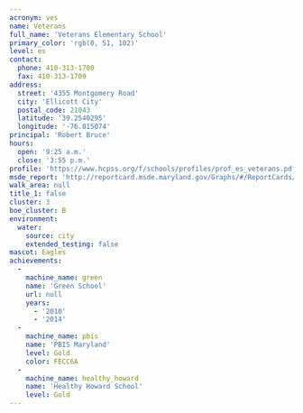 ```yaml
---
acronym: ves
name: Veterans
full_name: 'Veterans Elementary School'
primary_color: 'rgb(0, 51, 102)'
level: es
contact:
  phone: 410-313-1700
  fax: 410-313-1709
address:
  street: '4355 Montgomery Road'
  city: 'Ellicott City'
  postal_code: 21043
  latitude: '39.2540295'
  longitude: '-76.815074'
principal: 'Robert Bruce'
hours:
  open: '9:25 a.m.'
  close: '3:55 p.m.'
profile: 'https://www.hcpss.org/f/schools/profiles/prof_es_veterans.pdf'
msde_report: 'http://reportcard.msde.maryland.gov/Graphs/#/ReportCards/ReportCardSchool/1//1/13/0219/'
walk_area: null
title_1: false
cluster: 3
boe_cluster: B
environment:
  water:
    source: city
    extended_testing: false
mascot: Eagles
achievements:
  -
    machine_name: green
    name: 'Green School'
    url: null
    years:
      - '2010'
      - '2014'
  -
    machine_name: pbis
    name: 'PBIS Maryland'
    level: Gold
    color: FECC6A
  -
    machine_name: healthy_howard
    name: 'Healthy Howard School'
    level: Gold
---
```

